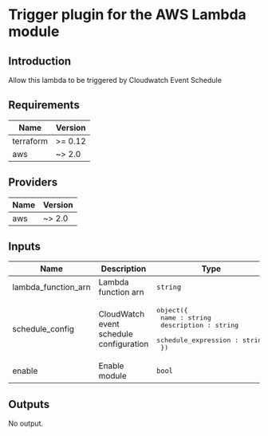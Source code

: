 # Trigger plugin for the AWS Lambda module

## Introduction  
Allow this lambda to be triggered by Cloudwatch Event Schedule

## Requirements

| Name | Version |
|------|---------|
| terraform | >= 0.12 |
| aws | ~> 2.0 |

## Providers

| Name | Version |
|------|---------|
| aws | ~> 2.0 |

## Inputs

| Name | Description | Type | Default | Required |
|------|-------------|------|---------|:--------:|
| lambda_function_arn | Lambda function arn | `string` | n/a | yes |
| schedule_config | CloudWatch event schedule configuration | <pre>object({<br>    name : string<br>    description : string<br>    schedule_expression : string<br>  })</pre> | n/a | yes |
| enable | Enable module | `bool` | `false` | no |

## Outputs

No output.

